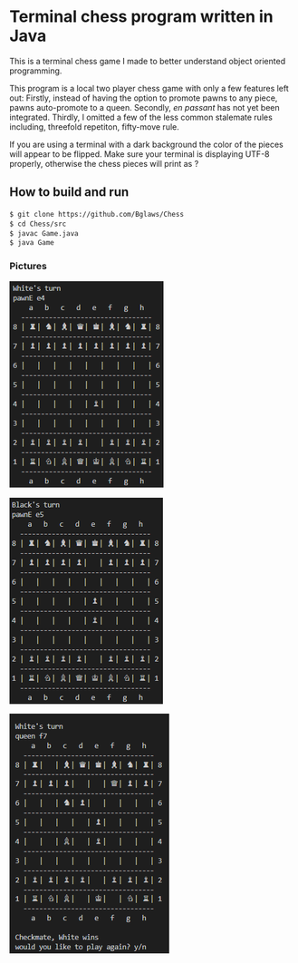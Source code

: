 # Terminal chess program written in Java
This is a terminal chess game I made to better understand object oriented programming.


This program is a local two player chess game with only a few features left out:
Firstly, instead of having the option to promote pawns to any piece, pawns auto-promote to a queen.
Secondly, *en passant* has not yet been integrated.
Thirdly, I omitted a few of the less common stalemate rules including, threefold repetiton, fifty-move rule.

If you are using a terminal with a dark background the color of the pieces will appear to be flipped.
Make sure your terminal is displaying UTF-8 properly, otherwise the chess pieces will print as ?


## How to build and run
```sh
$ git clone https://github.com/Bglaws/Chess
$ cd Chess/src
$ javac Game.java
$ java Game
```

### Pictures
![Overview](pics/Chess1.png)

![Overview](pics/Chess2.png)

![Overview](pics/Chess3.png)

